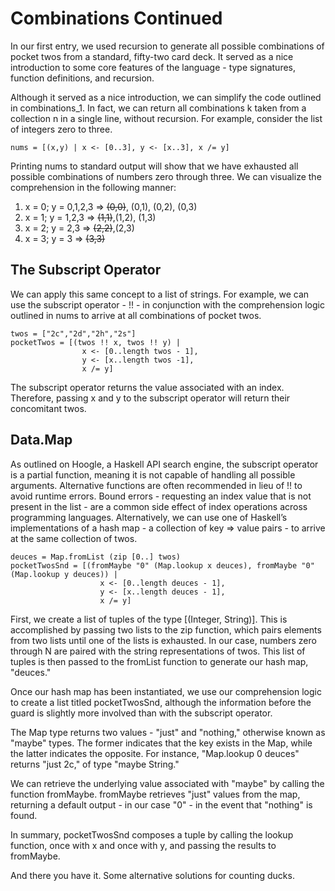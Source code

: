# Combinations Continued

In our first entry, we used recursion to generate all possible combinations of
pocket twos from a standard, fifty-two card deck.  It served as a nice
introduction to some core features of the language - type signatures, function
definitions, and recursion.  

Although it served as a nice introduction, we can simplify the code outlined in
combinations_1.   In fact, we can return all combinations k taken from a
collection n in a single line, without recursion.  For example, consider the
list of integers zero to three. 

```
nums = [(x,y) | x <- [0..3], y <- [x..3], x /= y]
```

Printing nums to standard output will show that we have exhausted all possible
combinations of numbers zero through three.  We can visualize the comprehension
in the following manner:

1. x = 0; y = 0,1,2,3 => ~~(0,0)~~, (0,1), (0,2), (0,3)
2. x = 1; y = 1,2,3 => ~~(1,1)~~,(1,2), (1,3)
3. x = 2; y = 2,3 => ~~(2,2)~~,(2,3)
4. x = 3; y = 3 => ~~(3,3)~~

## The Subscript Operator
We can apply this same concept to a list of strings.  For example, we can use
the subscript operator - !! -  in conjunction with the comprehension logic
outlined in nums to arrive at all combinations of pocket twos.

```
twos = ["2c","2d","2h","2s"]
pocketTwos = [(twos !! x, twos !! y) | 
                x <- [0..length twos - 1], 
                y <- [x..length twos -1], 
                x /= y]
```

The subscript operator returns the value associated with an index.  Therefore,
passing x and y to the subscript operator will return their concomitant twos.

## Data.Map

As outlined on Hoogle, a Haskell API search engine,  the subscript operator is
a partial function, meaning it is not capable of handling all possible arguments.
Alternative functions are often recommended in lieu of !! to avoid runtime errors.
Bound errors - requesting an index value that is not present in the list - are
a common side effect of index operations across programming languages.
Alternatively, we can use one of Haskell’s implementations of a hash map - a
collection of key => value pairs - to arrive at the same collection of twos.

```
deuces = Map.fromList (zip [0..] twos)
pocketTwosSnd = [(fromMaybe "0" (Map.lookup x deuces), fromMaybe "0" (Map.lookup y deuces)) | 
                	x <- [0..length deuces - 1], 
                	y <- [x..length deuces - 1], 
                	x /= y] 
```

First, we create a list of tuples of the type [(Integer, String)].  This is
accomplished by passing two lists to the zip function, which pairs elements
from two lists until one of the lists is exhausted.  In our case, numbers zero
through N are paired with the string representations of twos.  This list of
tuples is then passed to the fromList function to generate our hash map,
"deuces." 
  
Once our hash map has been instantiated, we use our comprehension logic to
create a list titled pocketTwosSnd, although the information before the guard
is slightly more involved than with the subscript operator.

The Map type returns two values - "just" and "nothing," otherwise known as
"maybe" types.  The former indicates that the key exists in the Map, while the
latter indicates the opposite.  For instance, "Map.lookup 0 deuces" returns
"just 2c," of type "maybe String."
  
We can retrieve the underlying value associated with "maybe" by calling the
function fromMaybe.  fromMaybe retrieves "just" values from the map, returning
a default output - in our case "0" - in the event that "nothing" is found.
 
In summary, pocketTwosSnd composes a tuple by calling the lookup function, once
with x and once with y, and passing the results to fromMaybe.

And there you have it.  Some alternative solutions for counting ducks.

